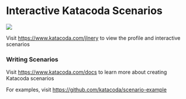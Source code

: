 # Interactive Katacoda Scenarios

[![](http://shields.katacoda.com/katacoda/jlnery/count.svg)](https://www.katacoda.com/jlnery "Get your profile on Katacoda.com")

Visit https://www.katacoda.com/jlnery to view the profile and interactive scenarios

### Writing Scenarios
Visit https://www.katacoda.com/docs to learn more about creating Katacoda scenarios

For examples, visit https://github.com/katacoda/scenario-example
